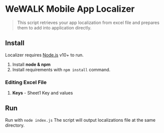 # WeWALK Mobile App Localizer

> This script retrieves your app localization from excel file and prepares them to add into application directly.

## Install
Localizer requires [Node.js](https://nodejs.org/) v10+ to run.

1. Install **node & npm**
2. Install requirements with ```npm install``` command.

### Editing Excel File

1. **Keys** - Sheet1
Key and values

## Run
Run with ```node index.js```
The script will output localizations file at the same directory.
